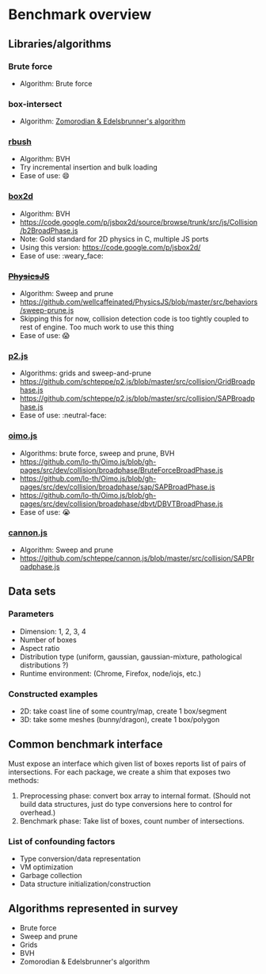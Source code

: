 Benchmark overview
==================

## Libraries/algorithms

### Brute force

* Algorithm: Brute force

### box-intersect

* Algorithm: [Zomorodian & Edelsbrunner's algorithm](http://pub.ist.ac.at/~edels/Papers/2002-J-01-FastBoxIntersection.pdf)

### [rbush](https://github.com/mourner/rbush)

* Algorithm: BVH
* Try incremental insertion and bulk loading
* Ease of use:  :smile:

### [box2d](http://box2d.org/)

* Algorithm: BVH
* https://code.google.com/p/jsbox2d/source/browse/trunk/src/js/Collision/b2BroadPhase.js
* Note: Gold standard for 2D physics in C, multiple JS ports
* Using this version:  https://code.google.com/p/jsbox2d/
* Ease of use: :weary_face:

### [~~PhysicsJS~~](https://github.com/wellcaffeinated/PhysicsJS)

* Algorithm: Sweep and prune
* https://github.com/wellcaffeinated/PhysicsJS/blob/master/src/behaviors/sweep-prune.js
* Skipping this for now, collision detection code is too tightly coupled to rest of engine.  Too much work to use this thing
* Ease of use: :scream: 

### [p2.js](https://github.com/schteppe/p2.js)

* Algorithms: grids and sweep-and-prune
* https://github.com/schteppe/p2.js/blob/master/src/collision/GridBroadphase.js
* https://github.com/schteppe/p2.js/blob/master/src/collision/SAPBroadphase.js
* Ease of use: :neutral-face:

### [oimo.js](https://github.com/lo-th/Oimo.js/)

* Algorithms: brute force, sweep and prune, BVH
* https://github.com/lo-th/Oimo.js/blob/gh-pages/src/dev/collision/broadphase/BruteForceBroadPhase.js
* https://github.com/lo-th/Oimo.js/blob/gh-pages/src/dev/collision/broadphase/sap/SAPBroadPhase.js
* https://github.com/lo-th/Oimo.js/blob/gh-pages/src/dev/collision/broadphase/dbvt/DBVTBroadPhase.js
* Ease of use: :sob:

### [cannon.js](https://github.com/schteppe/cannon.js)

* Algorithm: Sweep and prune
* https://github.com/schteppe/cannon.js/blob/master/src/collision/SAPBroadphase.js

## Data sets

### Parameters

* Dimension:  1, 2, 3, 4
* Number of boxes
* Aspect ratio
* Distribution type (uniform, gaussian, gaussian-mixture, pathological distributions ?)
* Runtime environment: (Chrome, Firefox, node/iojs, etc.)

### Constructed examples

* 2D: take coast line of some country/map, create 1 box/segment
* 3D: take some meshes (bunny/dragon), create 1 box/polygon

## Common benchmark interface

Must expose an interface which given list of boxes reports list of pairs of intersections.  For each package, we create a shim that exposes two methods:

1.  Preprocessing phase: convert box array to internal format. (Should not build data structures, just do type conversions here to control for overhead.)
2.  Benchmark phase: Take list of boxes, count number of intersections.

### List of confounding factors

* Type conversion/data representation
* VM optimization
* Garbage collection
* Data structure initialization/construction

## Algorithms represented in survey

* Brute force
* Sweep and prune
* Grids
* BVH
* Zomorodian & Edelsbrunner's algorithm